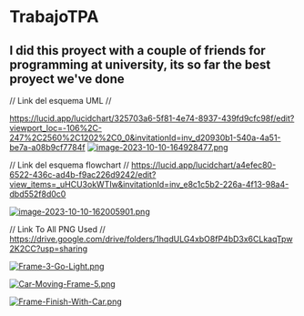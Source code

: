 # TrabajoTPA

## I did this proyect with a couple of friends for programming at university, its so far the best proyect we've done
// Link del esquema UML // 

https://lucid.app/lucidchart/325703a6-5f81-4e74-8937-439fd9cfc98f/edit?viewport_loc=-106%2C-247%2C2560%2C1202%2C0_0&invitationId=inv_d20930b1-540a-4a51-be7a-a08b9cf7784f 
[![image-2023-10-10-164928477.png](https://i.postimg.cc/XqWvGW9F/image-2023-10-10-164928477.png)](https://postimg.cc/CBv0XWPL)

// Link del esquema flowchart // 
https://lucid.app/lucidchart/a4efec80-6522-436c-ad4b-f9ac226d9242/edit?view_items=_uHCU3okWTIw&invitationId=inv_e8c1c5b2-226a-4f13-98a4-dbd552f8d0c0

[![image-2023-10-10-162005901.png](https://i.postimg.cc/4NbwD3Yk/image-2023-10-10-162005901.png)](https://postimg.cc/PPJmZTb2)

// Link To All PNG Used // 
https://drive.google.com/drive/folders/1hqdULG4xbO8fP4bD3x6CLkaqTpw2K2CC?usp=sharing


[![Frame-3-Go-Light.png](https://i.postimg.cc/Njk8zCPg/Frame-3-Go-Light.png)](https://postimg.cc/bZd2GghM)

[![Car-Moving-Frame-5.png](https://i.postimg.cc/6pXLzxcj/Car-Moving-Frame-5.png)](https://postimg.cc/8jZ6P3qM)

[![Frame-Finish-With-Car.png](https://i.postimg.cc/MKRmyp7f/Frame-Finish-With-Car.png)](https://postimg.cc/mtL94R6T)
